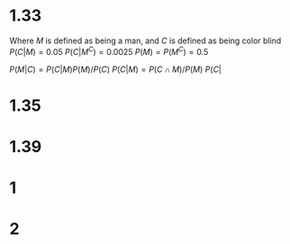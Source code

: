 # 1.33

Where $M$ is defined as being a man, and $C$ is defined as being color blind
$P(C|M)=0.05$
$P(C|M^C)=0.0025$
$P(M)=P(M^C)=0.5$

$P(M|C)=P(C|M)P(M)/P(C)$
$P(C|M)=P(C\cap M)/P(M)$
$P(C|$

# 1.35

# 1.39

# 1

# 2